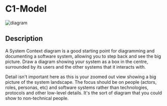 # C1-Model

![diagram](https://www.plantuml.com/plantuml/svg/0/TP9DSjD048Nthl8T6g-Sgc1jMB5Aa0rnbG6JdqfbvMfhslR0U5hfcL4Cjqcno04uWYz6ZnAmJS9EqoEzxxsdFWaH9QQrwtPUML-vP0XMCTRXRL48tWsMDgxIF0MIYdqa7mSLhmiqOj4tBjMfAD-ydZhqyUhZf70OAKGTpShyzYOEwbQwsvcStdo-kfnTZo_FPfFHXz6dOVyepwSaWNq_0uwXDwH0lc7Na6610aOXaXM4SbmEUth_9Q6xJIIGGjhUYsNG4rX52Iu9Z1MAk5QN16eJ6AhjBsEN38ji1mn3u4MyGw51J_4NtrL_tL-nAByg9sD5d3qUG4-P-9v4MaLiKKBex0y4381-U-zie01QMQ1b4fqyw8NVOHLezYEzGDNkue9blOV-Cu8-rvLbZ-xe7olNetTGenQp925VMHGWQ6n8hJl9zfhalBOojyuQL1EWxsa9WaOlQtAO4xP-kfrpSaz_uA2AiRSg_JVeOSuSinR-If5t8lkVFyztWQv1hJ0a5p5NiwVj4KwdOwWmCD36wbP2v6_aCnHJNZnRuVPX-_CvRKSuS7-kpaHbGweeg2edq0BviJSrKNE6cFnycsomBuktMa_REThOERKwcveb_YTAbZWXRzh5_mq0)

<!---
horusec-cli-C1

<IMG>
-->

## Description
A System Context diagram is a good starting point for diagramming and documenting a software system, allowing you to step back and see the big picture. Draw a diagram showing your system as a box in the centre, surrounded by its users and the other systems that it interacts with.

Detail isn't important here as this is your zoomed out view showing a big picture of the system landscape. The focus should be on people (actors, roles, personas, etc) and software systems rather than technologies, protocols and other low-level details. It's the sort of diagram that you could show to non-technical people.

